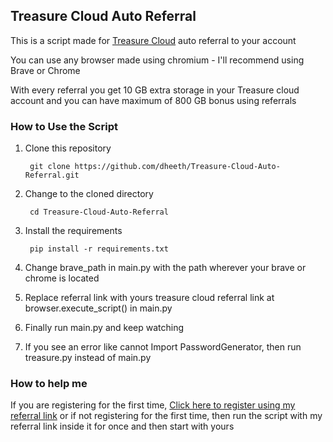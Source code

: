 ## Treasure Cloud Auto Referral

This is a script made for [Treasure Cloud](https://app.treasure.cloud) auto referral to your account

You can use any browser made using chromium - I'll recommend using Brave or Chrome

With every referral you get 10 GB extra storage in your Treasure cloud account and you can have maximum of 800 GB bonus using referrals

### How to Use the Script

1. Clone this repository
    
        git clone https://github.com/dheeth/Treasure-Cloud-Auto-Referral.git

2. Change to the cloned directory
    
        cd Treasure-Cloud-Auto-Referral

3. Install the requirements

        pip install -r requirements.txt

4. Change brave_path in main.py with the path wherever your brave or chrome is located

5. Replace referral link with yours treasure cloud referral link at browser.execute_script() in main.py

6. Finally run main.py and keep watching

7. If you see an error like cannot Import PasswordGenerator, then run treasure.py instead of main.py

### How to help me

If you are registering for the first time, [Click here to register using my referral link](https://app.treasure.cloud/auth/signup?code=MTM5MGFhYjQtYmI4ZS0xMWViLTg5MTUtNTVlZWJmNWMyNDFjOmYwYTE0NjdhLTMyYzEtMTFlYi1iMWI4LTViYTQzMmY1ZjBkMA==) or if not registering for the first time, then run the script with my referral link inside it for once and then start with yours